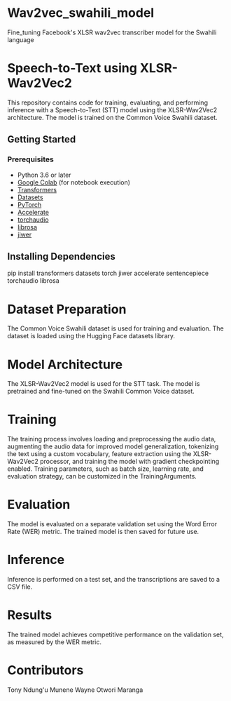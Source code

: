  # Wav2vec_swahili_model
Fine_tuning Facebook's XLSR wav2vec  transcriber model for the Swahili language
# Speech-to-Text using XLSR-Wav2Vec2

This repository contains code for training, evaluating, and performing inference with a Speech-to-Text (STT) model using the XLSR-Wav2Vec2 architecture. The model is trained on the Common Voice Swahili dataset.

## Getting Started

### Prerequisites

- Python 3.6 or later
- [Google Colab](https://colab.research.google.com/) (for notebook execution)
- [Transformers](https://huggingface.co/transformers/installation.html)
- [Datasets](https://huggingface.co/docs/datasets/installation.html)
- [PyTorch](https://pytorch.org/get-started/locally/)
- [Accelerate](https://huggingface.co/docs/accelerate/)
- [torchaudio](https://pytorch.org/audio/stable/index.html)
- [librosa](https://librosa.org/doc/main/install.html)
- [jiwer](https://pypi.org/project/jiwer/)

## Installing Dependencies


pip install transformers datasets torch jiwer accelerate sentencepiece torchaudio librosa

# Dataset Preparation
The Common Voice Swahili dataset is used for training and evaluation. The dataset is loaded using the Hugging Face datasets library.

# Model Architecture
The XLSR-Wav2Vec2 model is used for the STT task. The model is pretrained and fine-tuned on the Swahili Common Voice dataset.

# Training

The training process involves loading and preprocessing the audio data, augmenting the audio data for improved model generalization, tokenizing the text using a custom vocabulary, feature extraction using the XLSR-Wav2Vec2 processor, and training the model with gradient checkpointing enabled. Training parameters, such as batch size, learning rate, and evaluation strategy, can be customized in the TrainingArguments.

# Evaluation

The model is evaluated on a separate validation set using the Word Error Rate (WER) metric. The trained model is then saved for future use.

# Inference
Inference is performed on a test set, and the transcriptions are saved to a CSV file.

# Results
The trained model achieves competitive performance on the validation set, as measured by the WER metric.

# Contributors
Tony Ndung'u Munene
Wayne Otwori Maranga




